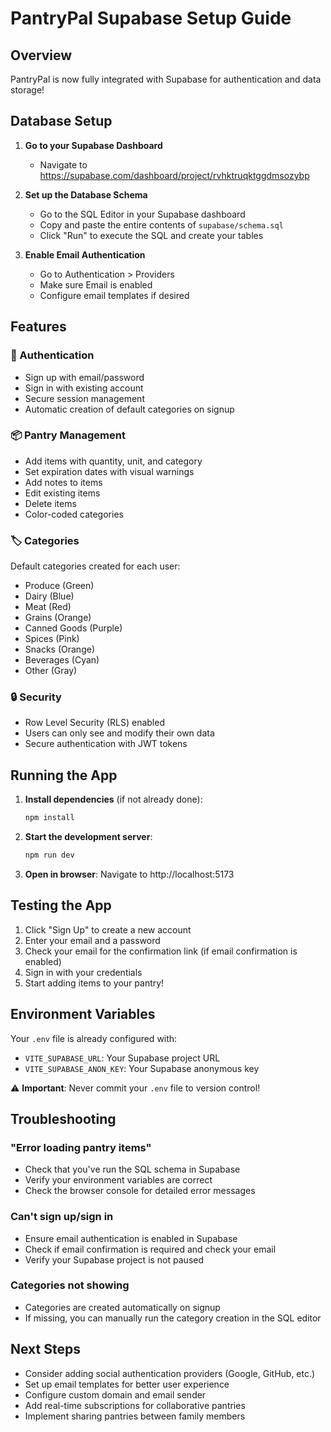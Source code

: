 # PantryPal Supabase Setup Guide

## Overview
PantryPal is now fully integrated with Supabase for authentication and data storage!

## Database Setup

1. **Go to your Supabase Dashboard**
   - Navigate to https://supabase.com/dashboard/project/rvhktruqktggdmsozybp

2. **Set up the Database Schema**
   - Go to the SQL Editor in your Supabase dashboard
   - Copy and paste the entire contents of `supabase/schema.sql`
   - Click "Run" to execute the SQL and create your tables

3. **Enable Email Authentication**
   - Go to Authentication > Providers
   - Make sure Email is enabled
   - Configure email templates if desired

## Features

### 🔐 Authentication
- Sign up with email/password
- Sign in with existing account
- Secure session management
- Automatic creation of default categories on signup

### 📦 Pantry Management
- Add items with quantity, unit, and category
- Set expiration dates with visual warnings
- Add notes to items
- Edit existing items
- Delete items
- Color-coded categories

### 🏷️ Categories
Default categories created for each user:
- Produce (Green)
- Dairy (Blue)
- Meat (Red)
- Grains (Orange)
- Canned Goods (Purple)
- Spices (Pink)
- Snacks (Orange)
- Beverages (Cyan)
- Other (Gray)

### 🔒 Security
- Row Level Security (RLS) enabled
- Users can only see and modify their own data
- Secure authentication with JWT tokens

## Running the App

1. **Install dependencies** (if not already done):
   ```bash
   npm install
   ```

2. **Start the development server**:
   ```bash
   npm run dev
   ```

3. **Open in browser**:
   Navigate to http://localhost:5173

## Testing the App

1. Click "Sign Up" to create a new account
2. Enter your email and a password
3. Check your email for the confirmation link (if email confirmation is enabled)
4. Sign in with your credentials
5. Start adding items to your pantry!

## Environment Variables

Your `.env` file is already configured with:
- `VITE_SUPABASE_URL`: Your Supabase project URL
- `VITE_SUPABASE_ANON_KEY`: Your Supabase anonymous key

⚠️ **Important**: Never commit your `.env` file to version control!

## Troubleshooting

### "Error loading pantry items"
- Check that you've run the SQL schema in Supabase
- Verify your environment variables are correct
- Check the browser console for detailed error messages

### Can't sign up/sign in
- Ensure email authentication is enabled in Supabase
- Check if email confirmation is required and check your email
- Verify your Supabase project is not paused

### Categories not showing
- Categories are created automatically on signup
- If missing, you can manually run the category creation in the SQL editor

## Next Steps

- Consider adding social authentication providers (Google, GitHub, etc.)
- Set up email templates for better user experience
- Configure custom domain and email sender
- Add real-time subscriptions for collaborative pantries
- Implement sharing pantries between family members

